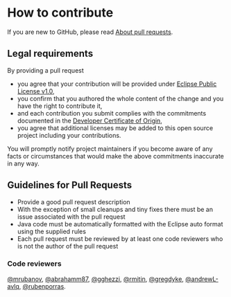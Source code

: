 # How to contribute

If you are new to GitHub, please read [About pull requests](https://help.github.com/articles/about-pull-requests/).

## Legal requirements

By providing a pull request 
* you agree that your contribution will be provided under [Eclipse Public License v1.0](http://www.eclipse.org/legal/epl-v10.html),
* you confirm that you authored the whole content of the change and you have the right to contribute it,
* and each contribution you submit complies with the commitments documented in the [Developer Certificate of Origin](https://developercertificate.org/),
* you agree that additional licenses may be added to this open source project including your contributions.

You will promptly notify project maintainers if you become aware of any facts or circumstances that would make the above commitments inaccurate in any way. 

## Guidelines for Pull Requests

* Provide a good pull request description
* With the exception of small cleanups and tiny fixes there must be an issue associated with the pull request
* Java code must be automatically formatted with the Eclipse auto format using the supplied rules
* Each pull request must be reviewed by at least one code reviewers who is not the author of the pull request

### Code reviewers

[@mrubanov](https://github.com/mrubanov), [@abrahamm87](https://github.com/abrahamm87), [@gghezzi](https://github.com/gghezzi), [@rmitin](https://github.com/rmitin), [@gregdyke](https://github.com/gregdyke), [@andrewL-avlq](https://github.com/andrewL-avlq), [@rubenporras](https://github.com/rubenporras).
